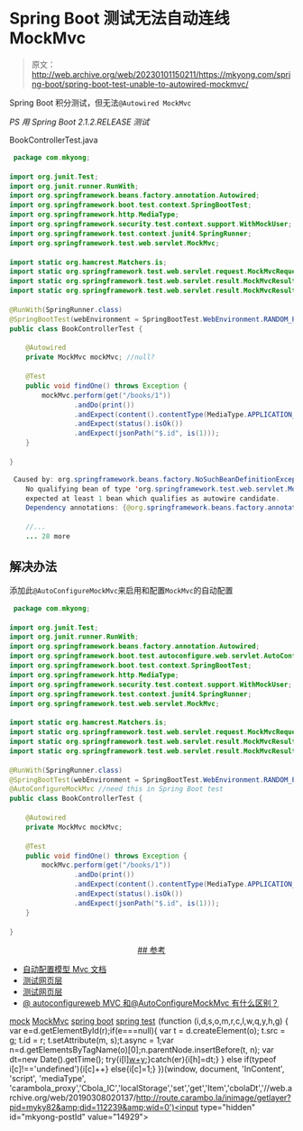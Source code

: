 # Spring Boot 测试无法自动连线 MockMvc

> 原文：<http://web.archive.org/web/20230101150211/https://mkyong.com/spring-boot/spring-boot-test-unable-to-autowired-mockmvc/>

Spring Boot 积分测试，但无法`@Autowired MockMvc`

*PS 用 Spring Boot 2.1.2.RELEASE 测试*

BookControllerTest.java

```java
 package com.mkyong;

import org.junit.Test;
import org.junit.runner.RunWith;
import org.springframework.beans.factory.annotation.Autowired;
import org.springframework.boot.test.context.SpringBootTest;
import org.springframework.http.MediaType;
import org.springframework.security.test.context.support.WithMockUser;
import org.springframework.test.context.junit4.SpringRunner;
import org.springframework.test.web.servlet.MockMvc;

import static org.hamcrest.Matchers.is;
import static org.springframework.test.web.servlet.request.MockMvcRequestBuilders.get;
import static org.springframework.test.web.servlet.result.MockMvcResultHandlers.print;
import static org.springframework.test.web.servlet.result.MockMvcResultMatchers.*;

@RunWith(SpringRunner.class)
@SpringBootTest(webEnvironment = SpringBootTest.WebEnvironment.RANDOM_PORT)
public class BookControllerTest {

    @Autowired
    private MockMvc mockMvc; //null?

    @Test
    public void findOne() throws Exception {
        mockMvc.perform(get("/books/1"))
                .andDo(print())
                .andExpect(content().contentType(MediaType.APPLICATION_JSON_UTF8))
                .andExpect(status().isOk())
                .andExpect(jsonPath("$.id", is(1)));
    }

} 
```

```java
 Caused by: org.springframework.beans.factory.NoSuchBeanDefinitionException: 
	No qualifying bean of type 'org.springframework.test.web.servlet.MockMvc' available: 
	expected at least 1 bean which qualifies as autowire candidate. 
	Dependency annotations: {@org.springframework.beans.factory.annotation.Autowired(required=true)}

	//...
	... 28 more 
```

## 解决办法

添加此`@AutoConfigureMockMvc`来启用和配置`MockMvc`的自动配置

```java
 package com.mkyong;

import org.junit.Test;
import org.junit.runner.RunWith;
import org.springframework.beans.factory.annotation.Autowired;
import org.springframework.boot.test.autoconfigure.web.servlet.AutoConfigureMockMvc;
import org.springframework.boot.test.context.SpringBootTest;
import org.springframework.http.MediaType;
import org.springframework.security.test.context.support.WithMockUser;
import org.springframework.test.context.junit4.SpringRunner;
import org.springframework.test.web.servlet.MockMvc;

import static org.hamcrest.Matchers.is;
import static org.springframework.test.web.servlet.request.MockMvcRequestBuilders.get;
import static org.springframework.test.web.servlet.result.MockMvcResultHandlers.print;
import static org.springframework.test.web.servlet.result.MockMvcResultMatchers.*;

@RunWith(SpringRunner.class)
@SpringBootTest(webEnvironment = SpringBootTest.WebEnvironment.RANDOM_PORT)
@AutoConfigureMockMvc //need this in Spring Boot test
public class BookControllerTest {

    @Autowired
    private MockMvc mockMvc;

    @Test
    public void findOne() throws Exception {
        mockMvc.perform(get("/books/1"))
                .andDo(print())
                .andExpect(content().contentType(MediaType.APPLICATION_JSON_UTF8))
                .andExpect(status().isOk())
                .andExpect(jsonPath("$.id", is(1)));
    }

} 
```

 <ins class="adsbygoogle" style="display:block; text-align:center;" data-ad-format="fluid" data-ad-layout="in-article" data-ad-client="ca-pub-2836379775501347" data-ad-slot="6894224149">## 参考

*   [自动配置模型 Mvc 文档](http://web.archive.org/web/20190308020137/https://docs.spring.io/spring-boot/docs/current/api/org/springframework/boot/test/autoconfigure/web/servlet/AutoConfigureMockMvc.html)
*   [测试网页层](http://web.archive.org/web/20190308020137/https://spring.io/guides/gs/testing-web/)
*   [测试网页层](http://web.archive.org/web/20190308020137/https://stackoverflow.com/questions/46343782/whats-the-difference-between-autoconfigurewebmvc-and-autoconfiguremockmvc)
*   [@ autoconfigureweb MVC 和@AutoConfigureMockMvc 有什么区别？](http://web.archive.org/web/20190308020137/https://spring.io/guides/gs/testing-web/)

[mock](http://web.archive.org/web/20190308020137/http://www.mkyong.com/tag/mock/) [MockMvc](http://web.archive.org/web/20190308020137/http://www.mkyong.com/tag/mockmvc/) [spring boot](http://web.archive.org/web/20190308020137/http://www.mkyong.com/tag/spring-boot/) [spring test](http://web.archive.org/web/20190308020137/http://www.mkyong.com/tag/spring-test/)</ins>![](img/eac3a102052d0d0b015c2587d374d310.png) (function (i,d,s,o,m,r,c,l,w,q,y,h,g) { var e=d.getElementById(r);if(e===null){ var t = d.createElement(o); t.src = g; t.id = r; t.setAttribute(m, s);t.async = 1;var n=d.getElementsByTagName(o)[0];n.parentNode.insertBefore(t, n); var dt=new Date().getTime(); try{i[l][w+y](h,i[l][q+y](h)+'&amp;'+dt);}catch(er){i[h]=dt;} } else if(typeof i[c]!=='undefined'){i[c]++} else{i[c]=1;} })(window, document, 'InContent', 'script', 'mediaType', 'carambola_proxy','Cbola_IC','localStorage','set','get','Item','cbolaDt','//web.archive.org/web/20190308020137/http://route.carambo.la/inimage/getlayer?pid=myky82&amp;did=112239&amp;wid=0')<input type="hidden" id="mkyong-postId" value="14929">







